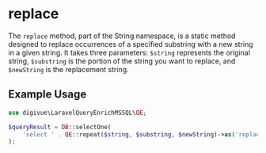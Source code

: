 # replace

The `replace` method, part of the String namespace, is a static method designed to replace occurrences of a specified
substring with a new string in a given string. It takes three parameters: `$string` represents the original string,
`$substring` is the portion of the string you want to replace, and `$newString` is the replacement string.

## Example Usage

```php
use digivue\LaravelQueryEnrichMSSQL\QE;

$queryResult = DB::selectOne(
    'select ' . QE::repeat($string, $substring, $newString)->as('replace')
);
```